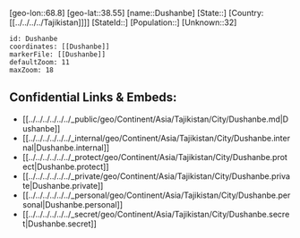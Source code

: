 ﻿---
location: [38.55,68.8]
mapzoom: [7,12] 
mapmarker: city 
type: City
tags:
- geo/City


SpocWebEntityId: 35957
isDeleted: false
confidential: public

---
[geo-lon::68.8]
[geo-lat::38.55]
[name::Dushanbe]
[State::]
[Country:[[../../../../Tajikistan]]]]
[StateId::]
[Population::]
[Unknown::32]


```leaflet
id: Dushanbe
coordinates: [[Dushanbe]]
markerFile: [[Dushanbe]]
defaultZoom: 11 
maxZoom: 18
```


## Confidential Links & Embeds: 
- [[../../../../../../_public/geo/Continent/Asia/Tajikistan/City/Dushanbe.md|Dushanbe]] 
- [[../../../../../../_internal/geo/Continent/Asia/Tajikistan/City/Dushanbe.internal|Dushanbe.internal]] 
- [[../../../../../../_protect/geo/Continent/Asia/Tajikistan/City/Dushanbe.protect|Dushanbe.protect]] 
- [[../../../../../../_private/geo/Continent/Asia/Tajikistan/City/Dushanbe.private|Dushanbe.private]] 
- [[../../../../../../_personal/geo/Continent/Asia/Tajikistan/City/Dushanbe.personal|Dushanbe.personal]] 
- [[../../../../../../_secret/geo/Continent/Asia/Tajikistan/City/Dushanbe.secret|Dushanbe.secret]] 

